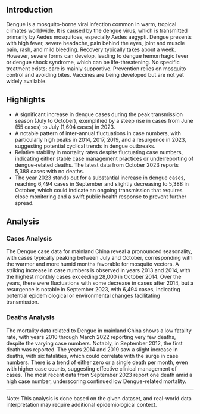
## Introduction

Dengue is a mosquito-borne viral infection common in warm, tropical climates worldwide. It is caused by the dengue virus, which is transmitted primarily by Aedes mosquitoes, especially Aedes aegypti. Dengue presents with high fever, severe headache, pain behind the eyes, joint and muscle pain, rash, and mild bleeding. Recovery typically takes about a week. However, severe forms can develop, leading to dengue hemorrhagic fever or dengue shock syndrome, which can be life-threatening. No specific treatment exists; care is mainly supportive. Prevention relies on mosquito control and avoiding bites. Vaccines are being developed but are not yet widely available.

## Highlights

- A significant increase in dengue cases during the peak transmission season (July to October), exemplified by a steep rise in cases from June (55 cases) to July (1,604 cases) in 2023. <br/>
- A notable pattern of inter-annual fluctuations in case numbers, with particularly high peaks in 2014, 2017, 2019, and a resurgence in 2023, suggesting potential cyclical trends in dengue outbreaks. <br/>
- Relative stability in mortality rates despite fluctuating case numbers, indicating either stable case management practices or underreporting of dengue-related deaths. The latest data from October 2023 reports 5,388 cases with no deaths. <br/>
- The year 2023 stands out for a substantial increase in dengue cases, reaching 6,494 cases in September and slightly decreasing to 5,388 in October, which could indicate an ongoing transmission that requires close monitoring and a swift public health response to prevent further spread. <br/>

## Analysis

### Cases Analysis
The Dengue case data for mainland China reveal a pronounced seasonality, with cases typically peaking between July and October, corresponding with the warmer and more humid months favorable for mosquito vectors. A striking increase in case numbers is observed in years 2013 and 2014, with the highest monthly cases exceeding 28,000 in October 2014. Over the years, there were fluctuations with some decrease in cases after 2014, but a resurgence is notable in September 2023, with 6,494 cases, indicating potential epidemiological or environmental changes facilitating transmission.

### Deaths Analysis
The mortality data related to Dengue in mainland China shows a low fatality rate, with years 2010 through March 2022 reporting very few deaths, despite the varying case numbers. Notably, in September 2012, the first death was reported. The years 2014 and 2019 saw a slight increase in deaths, with six fatalities, which could correlate with the surge in case numbers. There is a trend of either zero or a single death per month, even with higher case counts, suggesting effective clinical management of cases. The most recent data from September 2023 report one death amid a high case number, underscoring continued low Dengue-related mortality.

--- 

Note: This analysis is done based on the given dataset, and real-world data interpretation may require additional epidemiological context.

